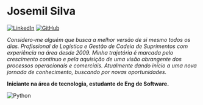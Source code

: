 # Josemil Silva

[![LinkedIn](https://img.shields.io/badge/LinkedIn-0077B5?style=for-the-badge&logo=linkedin&logoColor=white)](https://www.linkedin.com/in/josemilsilva/) [![GitHub](https://img.shields.io/badge/GitHub-100000?style=for-the-badge&logo=github&logoColor=white)](https://github.com/JosemilDev)

_Considero-me alguém que busca a melhor versão de si mesmo todos os dias. Profissional de Logística e Gestão de Cadeia de Suprimentos com experiência na área desde 2009. Minha trajetória é marcada pelo crescimento contínuo e pela aquisição de uma visão abrangente dos processos operacionais e comerciais. Atualmente dando início a uma nova jornada de conhecimento, buscando por novas oportunidades._

**Iniciante na área de tecnologia, estudante de Eng de Software.**

![Python](https://img.shields.io/badge/python-3670A0?style=for-the-badge&logo=python&logoColor=ffdd54)
